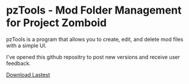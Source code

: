 # pzTools - Mod Folder Management for Project Zomboid

pzTools is a program that allows you to create, edit, and delete mod files with a simple UI.

I've opened this github repositry to post new versions and receive user feedback.

[Download Lastest](https://github.com/socialtroglodyte/pzTools/releases)
